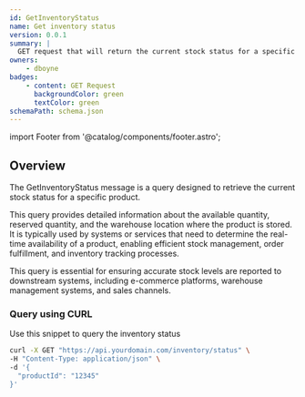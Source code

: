```yaml
---
id: GetInventoryStatus
name: Get inventory status
version: 0.0.1
summary: |
  GET request that will return the current stock status for a specific product.
owners:
    - dboyne
badges:
    - content: GET Request
      backgroundColor: green
      textColor: green
schemaPath: schema.json
---
```


import Footer from '@catalog/components/footer.astro';

## Overview

The GetInventoryStatus message is a query designed to retrieve the current stock status for a specific product. 

This query provides detailed information about the available quantity, reserved quantity, and the warehouse location where the product is stored. It is typically used by systems or services that need to determine the real-time availability of a product, enabling efficient stock management, order fulfillment, and inventory tracking processes. 

This query is essential for ensuring accurate stock levels are reported to downstream systems, including e-commerce platforms, warehouse management systems, and sales channels.

<NodeGraph />

<SchemaViewer file="schema.json" title="JSON Schema" maxHeight="500" />


### Query using CURL

Use this snippet to query the inventory status

```sh title="Example CURL command"
curl -X GET "https://api.yourdomain.com/inventory/status" \
-H "Content-Type: application/json" \
-d '{
  "productId": "12345"
}'
```
